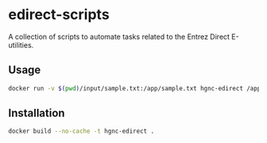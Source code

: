 # edirect-scripts
 
 A collection of scripts to automate tasks related to the Entrez Direct E-utilities.
 
## Usage
 
```bash
docker run -v $(pwd)/input/sample.txt:/app/sample.txt hgnc-edirect /app/bin/ncbi-fetch-seq-by-sym.sh /app/sample.txt horse > out.fa
```
 

## Installation
```bash
docker build --no-cache -t hgnc-edirect .
``` 